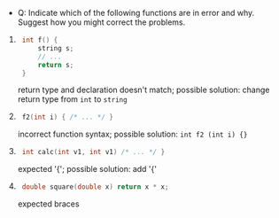 - Q: Indicate which of the following functions are in error and why. Suggest how you might correct the problems.

1. ```c++
    int f() {
        string s;
        // ...
        return s;
    }
    ```
    return type and declaration doesn't match; possible solution: change return type from `int` to `string`

2. ```c++ 
    f2(int i) { /* ... */ }
   ```
   incorrect function syntax; possible solution: `int f2 (int i) {}`

3. ```c++
    int calc(int v1, int v1) /* ... */ }
   ```
   expected '{'; possible solution: add '{'

4. ```c++
    double square(double x) return x * x;
   ```
   expected braces
